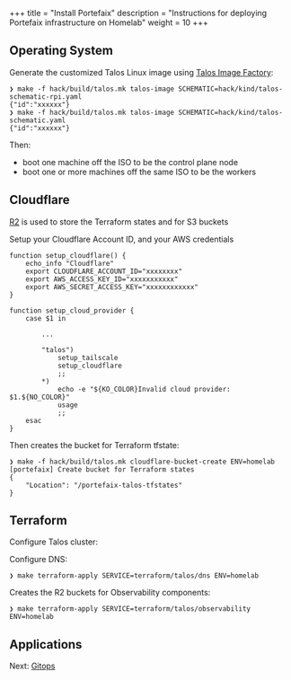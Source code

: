 +++
title = "Install Portefaix"
description = "Instructions for deploying Portefaix infrastructure on Homelab"
weight = 10
+++

<a id="os"/></a>

## Operating System

Generate the customized Talos Linux image using [Talos Image Factory](https://www.talos.dev/v1.7/learn-more/image-factory):

```shell
❯ make -f hack/build/talos.mk talos-image SCHEMATIC=hack/kind/talos-schematic-rpi.yaml
{"id":"xxxxxx"}
❯ make -f hack/build/talos.mk talos-image SCHEMATIC=hack/kind/talos-schematic.yaml
{"id":"xxxxxx"}
```

Then:
- boot one machine off the ISO to be the control plane node
- boot one or more machines off the same ISO to be the workers

## Cloudflare

[R2](https://www.cloudflare.com/products/r2/) is used to store the Terraform states and for S3 buckets

Setup your Cloudflare Account ID, and your AWS credentials

```shell
function setup_cloudflare() {
    echo_info "Cloudflare"
    export CLOUDFLARE_ACCOUNT_ID="xxxxxxxx"
    export AWS_ACCESS_KEY_ID="xxxxxxxxxxx"
    export AWS_SECRET_ACCESS_KEY="xxxxxxxxxxxx"
}

function setup_cloud_provider {
    case $1 in
    
        ...

        "talos")
            setup_tailscale
            setup_cloudflare
            ;;
        *)
            echo -e "${KO_COLOR}Invalid cloud provider: $1.${NO_COLOR}"
            usage
            ;;
    esac
}
```

Then creates the bucket for Terraform tfstate:

```shell
❯ make -f hack/build/talos.mk cloudflare-bucket-create ENV=homelab
[portefaix] Create bucket for Terraform states
{
    "Location": "/portefaix-talos-tfstates"
}
```

## Terraform

Configure Talos cluster:



Configure DNS:

```shell
❯ make terraform-apply SERVICE=terraform/talos/dns ENV=homelab
```

Creates the R2 buckets for Observability components:

```shell
❯ make terraform-apply SERVICE=terraform/talos/observability ENV=homelab
```

## Applications

Next: [Gitops](/docs/gitops)